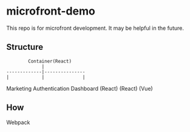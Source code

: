 # microfront-demo
This repo is for microfront development. It may be helpful in the future.

## Structure
            Container(React)
                 |
    -------------|---------------
    |            |              |
Marketing   Authentication   Dashboard
 (React)       (React)         (Vue)

## How
Webpack
